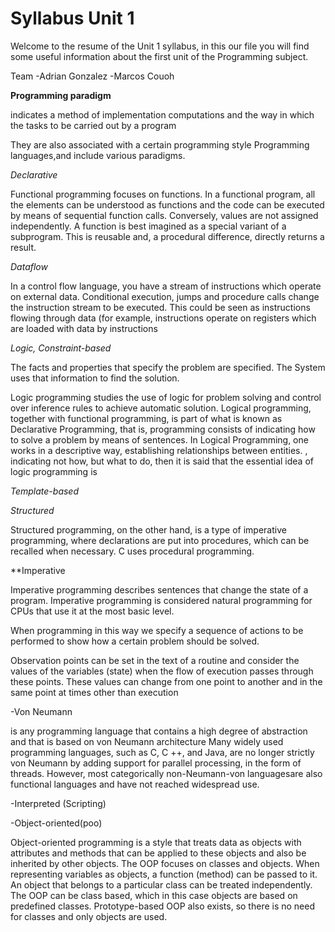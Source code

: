 # Syllabus Unit 1

Welcome to the resume of the Unit 1 syllabus, in this our file you will find some useful information about the first unit of the Programming subject.

Team
-Adrian Gonzalez
-Marcos Couoh


**Programming paradigm**

indicates a method of implementation
computations and the way in which the
tasks to be carried out by a program

They are also associated with a certain programming style
 Programming languages,and include various paradigms.
 

*Declarative*

Functional programming focuses on functions. In a functional program, all the elements can be understood as functions and the code can be executed by means of sequential function calls. Conversely, values ​​are not assigned independently. A function is best imagined as a special variant of a subprogram. This is reusable and, a procedural difference, directly returns a result.


*Dataflow*


In a control flow language, you have a stream of instructions which operate on external data. Conditional execution, jumps and procedure calls change the instruction stream to be executed. This could be seen as instructions flowing through data (for example, instructions operate on registers which are loaded with data by instructions


*Logic, Constraint-based*

The facts and properties that specify the problem are specified. The
System uses that information to find the solution.

Logic programming studies the use of logic for problem solving and control over inference rules to achieve automatic solution.
Logical programming, together with functional programming, is part of what is known as Declarative Programming, that is, programming consists of indicating how to solve a problem by means of sentences. In Logical Programming, one works in a descriptive way, establishing relationships between entities. , indicating not how, but what to do, then it is said that the essential idea of ​​logic programming is


*Template-based*

*Structured*

Structured programming, on the other hand, is a type of imperative programming, where declarations are put into procedures, which can be recalled when necessary. C uses procedural programming.



**Imperative

Imperative programming describes sentences that change the state of a program. Imperative programming is considered natural programming for CPUs that use it at the most basic level.

When programming in this way we specify a sequence of actions to be performed to show how a certain problem should be solved.

Observation points can be set in the text of a
routine and consider the values ​​of the variables (state)
when the flow of execution passes through these points. These
values ​​can change from one point to another and in the same
point at times other than execution


-Von Neumann

is any programming language that contains a high degree of abstraction and that is based on von Neumann architecture
Many widely used programming languages, such as C, C ++, and Java, are no longer strictly von Neumann by adding support for parallel processing, in the form of threads. However, most categorically non-Neumann-von languages ​​are also functional languages ​​and have not reached widespread use.


-Interpreted (Scripting) 

-Object-oriented(poo)

Object-oriented programming is a style that treats data as objects with attributes and methods that can be applied to these objects and also be inherited by other objects.
The OOP focuses on classes and objects. When representing variables as objects, a function (method) can be passed to it. An object that belongs to a particular class can be treated independently. The OOP can be class based, which in this case objects are based on predefined classes. Prototype-based OOP also exists, so there is no need for classes and only objects are used.



